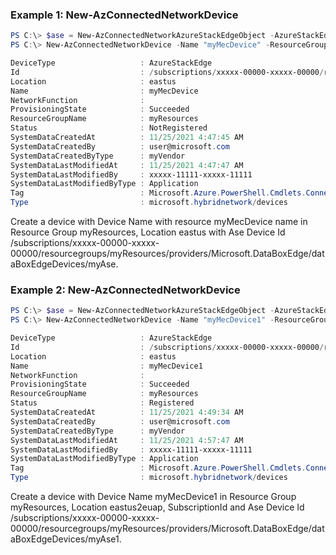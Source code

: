 ### Example 1: New-AzConnectedNetworkDevice
```powershell
PS C:\> $ase = New-AzConnectedNetworkAzureStackEdgeObject -AzureStackEdgeId "/subscriptions/xxxxx-00000-xxxxx-00000/resourcegroups/myResources/providers/Microsoft.DataBoxEdge/dataBoxEdgeDevices/myAse"
PS C:\> New-AzConnectedNetworkDevice -Name "myMecDevice" -ResourceGroupName "myResources" -Location "eastus" -Property $ase

DeviceType                   : AzureStackEdge
Id                           : /subscriptions/xxxxx-00000-xxxxx-00000/resourceGroups/myResources/providers/Microsoft.HybridNetwork/devices/myMecDevice
Location                     : eastus
Name                         : myMecDevice
NetworkFunction              :
ProvisioningState            : Succeeded
ResourceGroupName            : myResources
Status                       : NotRegistered
SystemDataCreatedAt          : 11/25/2021 4:47:45 AM
SystemDataCreatedBy          : user@microsoft.com
SystemDataCreatedByType      : myVendor
SystemDataLastModifiedAt     : 11/25/2021 4:47:47 AM
SystemDataLastModifiedBy     : xxxxx-11111-xxxxx-11111
SystemDataLastModifiedByType : Application
Tag                          : Microsoft.Azure.PowerShell.Cmdlets.ConnectedNetwork.Models.Api20.TrackedResourceTags
Type                         : microsoft.hybridnetwork/devices

```

Create a device with Device Name with resource myMecDevice name in Resource Group myResources, Location eastus with Ase Device Id /subscriptions/xxxxx-00000-xxxxx-00000/resourcegroups/myResources/providers/Microsoft.DataBoxEdge/dataBoxEdgeDevices/myAse.

### Example 2:  New-AzConnectedNetworkDevice
```powershell
PS C:\> $ase = New-AzConnectedNetworkAzureStackEdgeObject -AzureStackEdgeId "/subscriptions/xxxxx-00000-xxxxx-00000/resourcegroups/myResources/providers/Microsoft.DataBoxEdge/dataBoxEdgeDevices/myAse1"
PS C:\> New-AzConnectedNetworkDevice -Name "myMecDevice1" -ResourceGroupName "myResources" -Location "eastus2euap" -Property $ase -SubscriptionId xxxxx-00000-xxxxx-00000

DeviceType                   : AzureStackEdge
Id                           : /subscriptions/xxxxx-00000-xxxxx-00000/resourceGroups/myResources/providers/Microsoft.HybridNetwork/devices/myMecDevice1
Location                     : eastus
Name                         : myMecDevice1
NetworkFunction              :
ProvisioningState            : Succeeded
ResourceGroupName            : myResources
Status                       : Registered
SystemDataCreatedAt          : 11/25/2021 4:49:34 AM
SystemDataCreatedBy          : user@microsoft.com
SystemDataCreatedByType      : myVendor
SystemDataLastModifiedAt     : 11/25/2021 4:57:47 AM
SystemDataLastModifiedBy     : xxxxx-11111-xxxxx-11111
SystemDataLastModifiedByType : Application
Tag                          : Microsoft.Azure.PowerShell.Cmdlets.ConnectedNetwork.Models.Api20.TrackedResourceTags
Type                         : microsoft.hybridnetwork/devices

```

Create a device with Device Name myMecDevice1 in Resource Group myResources, Location eastus2euap, SubscriptionId and Ase Device Id /subscriptions/xxxxx-00000-xxxxx-00000/resourcegroups/myResources/providers/Microsoft.DataBoxEdge/dataBoxEdgeDevices/myAse1.
